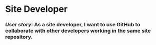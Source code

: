 Site Developer
==============

### _User story_: As a site developer, I want to use GitHub to collaborate with other developers working in the same site repository.
